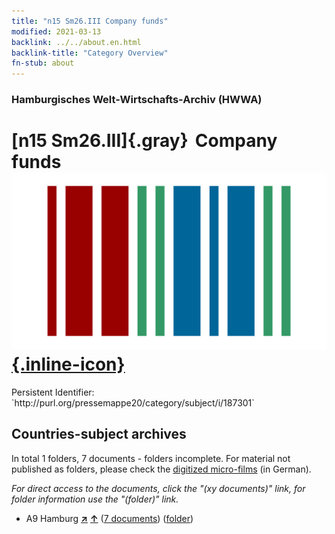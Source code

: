 ```yaml
---
title: "n15 Sm26.III Company funds"
modified: 2021-03-13
backlink: ../../about.en.html
backlink-title: "Category Overview"
fn-stub: about
---
```


### Hamburgisches Welt-Wirtschafts-Archiv (HWWA)

# [n15 Sm26.III]{.gray}&#8201; Company funds &#160; [![Wikidata](/images/Wikidata-logo.svg "Wikidata"){.inline-icon}](http://www.wikidata.org/entity/Q104710736)

<div class="hint">Persistent Identifier: `http://purl.org/pressemappe20/category/subject/i/187301`</div>







## Countries-subject archives





In total 1 folders, 7 documents - folders incomplete.
For material not published as folders, please check the [digitized micro-films](/film/h1_sh.de.html) (in German).

_For direct access to the documents, click the "(xy documents)" link, for folder information use the "(folder)" link._


- A9 Hamburg [**&nearr;**](../../../geo/i/140905/about.en.html "Hamburg (all folders)") [**&uarr;**](../../../geo/about.en.html#A9 "Country category system") (<a href="https://pm20.zbw.eu/iiifview/folder/sh/140905,187301" title="about: Hamburg : Company funds" target="_blank">7 documents</a>) ([folder](../../../../folder/sh/1409xx/140905/1873xx/187301/about.en.html))








